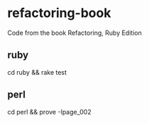 refactoring-book
================

Code from the book Refactoring, Ruby Edition

ruby
----

cd ruby && rake test

perl
----

cd perl && prove -Ipage_002
